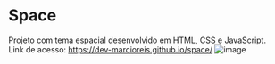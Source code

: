 # Space
Projeto com tema espacial desenvolvido em HTML, CSS e JavaScript.<br>
Link de acesso: https://dev-marcioreis.github.io/space/
![image](https://user-images.githubusercontent.com/122680054/212476538-70bbc7db-12e5-4903-b09a-c027ad7f6e92.png)
